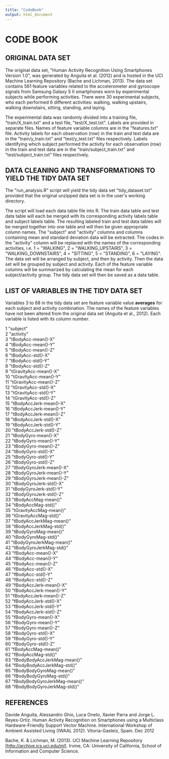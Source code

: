 ```yaml
---
title: "CodeBook"
output: html_document
---
```

CODE BOOK
===========================================================

ORIGINAL DATA SET
--------------------------------------------------------

The original data set, "Human Activity Recognition Using Smartphones Version 1.0", was generated by Anguita et al. (2012) and is hosted in the UCI Machine Learning Repository (Bache and Lichman, 2013). The data set contains 561 feature variables related to the accelerometer and gyroscope signals from Samsung Galaxy S II smartphones worn by experimental subjects while performing activities. There were 30 experimental subjects, who each performed 6 different activities: walking, walking upstairs, walking downstairs, sitting, standing, and laying. 

The experimental data was randomly divided into a training file, "train/X_train.txt" and a test file, "test/X_test.txt". Labels are provided in separate files. Names of feature variable columns are in the "features.txt" file. Activity labels for each observation (row) in the train and test data are in the "train/y_train.txt" and "test/y_test.txt" files respectively. Labels identifying which subject performed the activity for each observation (row) in the train and test data are in the "train/subject_train.txt" and "test/subject_train.txt" files respectively.


DATA CLEANING AND TRANSFORMATIONS TO YIELD THE TIDY DATA SET
-------------------------------------------------------------------

The "run_analysis.R" script will yield the tidy data set "tidy_dataset.txt" provided that the original unzipped data set is in the user's working directory. 

The script will load each data table file into R. The train data table and test data table will each be merged with its corresponding activity labels table and subject labels table. The resulting labeled train and test data tables will be merged together into one table and will then be given appropriate column names. The "subject" and "activity" columns and columns containing mean and standard deviation data will be extracted. The codes in the "activity" column will be replaced with the names of the corresponding activities, i.e. 1 = "WALKING", 2 = "WALKING_UPSTAIRS", 3 = "WALKING_DOWNSTAIRS", 4 = "SITTING", 5 = "STANDING", 6 = "LAYING". The data set will be arranged by subject, and then by activity. Then the data set will be grouped by subject and activity. Each of the feature variable columns will be summarized by calculating the mean for each subject/activity group. The tidy data set will then be saved as a data table.


LIST OF VARIABLES IN THE TIDY DATA SET
-------------------------------------------------------

Variables 3 to 68 in the tidy data set are feature variable value **averages** for each subject and activity combination. The names of the feature variables have not been altered from the original data set (Anguita et al., 2012). Each variable is listed with its column number.

1 "subject"  
2 "activity"  
3 "tBodyAcc-mean()-X"    
4 "tBodyAcc-mean()-Y"  
5 "tBodyAcc-mean()-Z"  
6 "tBodyAcc-std()-X"  
7 "tBodyAcc-std()-Y"  
8 "tBodyAcc-std()-Z"  	
9 "tGravityAcc-mean()-X"  	
10 "tGravityAcc-mean()-Y"  	
11 "tGravityAcc-mean()-Z"	
12 "tGravityAcc-std()-X"	
13 "tGravityAcc-std()-Y"	
14 "tGravityAcc-std()-Z"	
15 "tBodyAccJerk-mean()-X"  	
16 "tBodyAccJerk-mean()-Y"	
17 "tBodyAccJerk-mean()-Z"	
18 "tBodyAccJerk-std()-X"	
19 "tBodyAccJerk-std()-Y"	
20 "tBodyAccJerk-std()-Z"	
21 "tBodyGyro-mean()-X"  	
22 "tBodyGyro-mean()-Y"	 
23 "tBodyGyro-mean()-Z"	 
24 "tBodyGyro-std()-X"	
25 "tBodyGyro-std()-Y"	
26 "tBodyGyro-std()-Z"	
27 "tBodyGyroJerk-mean()-X"     
28 "tBodyGyroJerk-mean()-Y"	 
29 "tBodyGyroJerk-mean()-Z"   
30 "tBodyGyroJerk-std()-X"	
31 "tBodyGyroJerk-std()-Y"	
32 "tBodyGyroJerk-std()-Z"	 
33 "tBodyAccMag-mean()"	 
34 "tBodyAccMag-std()"	 
35 "tGravityAccMag-mean()"   	
36 "tGravityAccMag-std()"	  
37 "tBodyAccJerkMag-mean()"	  
38 "tBodyAccJerkMag-std()"	  
39 "tBodyGyroMag-mean()"	  
40 "tBodyGyroMag-std()"	  
41 "tBodyGyroJerkMag-mean()"     	
42 "tBodyGyroJerkMag-std()"   
43 "fBodyAcc-mean()-X"	  
44 "fBodyAcc-mean()-Y"	 
45 "fBodyAcc-mean()-Z"	 
46 "fBodyAcc-std()-X"	  
47 "fBodyAcc-std()-Y"	  
48 "fBodyAcc-std()-Z"	  
49 "fBodyAccJerk-mean()-X"   	
50 "fBodyAccJerk-mean()-Y"	 
51 "fBodyAccJerk-mean()-Z"   
52 "fBodyAccJerk-std()-X"   
53 "fBodyAccJerk-std()-Y"   
54 "fBodyAccJerk-std()-Z"	 
55 "fBodyGyro-mean()-X"	  
56 "fBodyGyro-mean()-Y"	  
57 "fBodyGyro-mean()-Z"	  
58 "fBodyGyro-std()-X"	  
59 "fBodyGyro-std()-Y"	  
60 "fBodyGyro-std()-Z"	 
61 "fBodyAccMag-mean()"	  
62 "fBodyAccMag-std()"	  
63 "fBodyBodyAccJerkMag-mean()"      
64 "fBodyBodyAccJerkMag-std()"	 
65 "fBodyBodyGyroMag-mean()"	 
66 "fBodyBodyGyroMag-std()"	  
67 "fBodyBodyGyroJerkMag-mean()"     	
68 "fBodyBodyGyroJerkMag-std()"    


REFERENCES
-----------------------

Davide Anguita, Alessandro Ghio, Luca Oneto, Xavier Parra and Jorge L. Reyes-Ortiz. Human Activity Recognition on Smartphones using a Multiclass Hardware-Friendly Support Vector Machine. International Workshop of Ambient Assisted Living (IWAAL 2012). Vitoria-Gasteiz, Spain. Dec 2012

Bache, K. & Lichman, M. (2013). UCI Machine Learning Repository [http://archive.ics.uci.edu/ml]. Irvine, CA: University of California, School of Information and Computer Science. 
